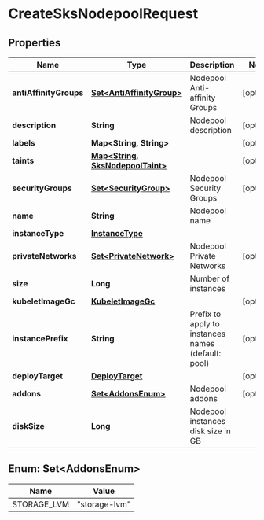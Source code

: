

# CreateSksNodepoolRequest


## Properties

| Name | Type | Description | Notes |
|------------ | ------------- | ------------- | -------------|
|**antiAffinityGroups** | [**Set&lt;AntiAffinityGroup&gt;**](AntiAffinityGroup.md) | Nodepool Anti-affinity Groups |  [optional] |
|**description** | **String** | Nodepool description |  [optional] |
|**labels** | **Map&lt;String, String&gt;** |  |  [optional] |
|**taints** | [**Map&lt;String, SksNodepoolTaint&gt;**](SksNodepoolTaint.md) |  |  [optional] |
|**securityGroups** | [**Set&lt;SecurityGroup&gt;**](SecurityGroup.md) | Nodepool Security Groups |  [optional] |
|**name** | **String** | Nodepool name |  |
|**instanceType** | [**InstanceType**](InstanceType.md) |  |  |
|**privateNetworks** | [**Set&lt;PrivateNetwork&gt;**](PrivateNetwork.md) | Nodepool Private Networks |  [optional] |
|**size** | **Long** | Number of instances |  |
|**kubeletImageGc** | [**KubeletImageGc**](KubeletImageGc.md) |  |  [optional] |
|**instancePrefix** | **String** | Prefix to apply to instances names (default: pool) |  [optional] |
|**deployTarget** | [**DeployTarget**](DeployTarget.md) |  |  [optional] |
|**addons** | [**Set&lt;AddonsEnum&gt;**](#Set&lt;AddonsEnum&gt;) | Nodepool addons |  [optional] |
|**diskSize** | **Long** | Nodepool instances disk size in GB |  |



## Enum: Set&lt;AddonsEnum&gt;

| Name | Value |
|---- | -----|
| STORAGE_LVM | &quot;storage-lvm&quot; |



